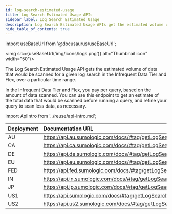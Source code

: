 ```yaml
---
id: log-search-estimated-usage
title: Log Search Estimated Usage APIs
sidebar_label: Log Search Estimated Usage
description: Log Search Estimated Usage APIs get the estimated volume of Infrequent Data Tier data scanned for a given log search over a particular time range.
hide_table_of_contents: true
---
```


import useBaseUrl from '@docusaurus/useBaseUrl';

<img src={useBaseUrl('img/icons/logs.png')} alt="Thumbnail icon" width="50"/>

The Log Search Estimated Usage API gets the estimated volume of data that would be scanned for a given log search in the Infrequent Data Tier and Flex, over a particular time range.

In the Infrequent Data Tier and Flex, you pay per query, based on the amount of data scanned. You can use this endpoint to get an estimate of the total data that would be scanned before running a query, and refine your query to scan less data, as necessary. 

import ApiIntro from '../reuse/api-intro.md';

<ApiIntro/>

| Deployment | Documentation URL                                        |
|:------------|:--------------------------------------------------------|
| AU         | https://api.au.sumologic.com/docs/#tag/getLogSearchEstimatedUsageByMeteringType  |
| CA         | https://api.ca.sumologic.com/docs/#tag/getLogSearchEstimatedUsageByMeteringType  |
| DE         | https://api.de.sumologic.com/docs/#tag/getLogSearchEstimatedUsageByMeteringType  |
| EU         | https://api.eu.sumologic.com/docs/#tag/getLogSearchEstimatedUsageByMeteringType  |
| FED        | https://api.fed.sumologic.com/docs/#tag/getLogSearchEstimatedUsageByMeteringType |
| IN         | https://api.in.sumologic.com/docs/#tag/getLogSearchEstimatedUsageByMeteringType  |
| JP         | https://api.jp.sumologic.com/docs/#tag/getLogSearchEstimatedUsageByMeteringType  |
| US1        | https://api.sumologic.com/docs/#tag/getLogSearchEstimatedUsageByMeteringType     |
| US2        | https://api.us2.sumologic.com/docs/#tag/getLogSearchEstimatedUsageByMeteringType |
